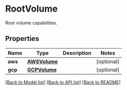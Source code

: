 # RootVolume

Root volume capabilities.
## Properties
Name | Type | Description | Notes
------------ | ------------- | ------------- | -------------
**aws** | [**AWSVolume**](AWSVolume.md) |  | [optional] 
**gcp** | [**GCPVolume**](GCPVolume.md) |  | [optional] 

[[Back to Model list]](../README.md#documentation-for-models) [[Back to API list]](../README.md#documentation-for-api-endpoints) [[Back to README]](../README.md)


